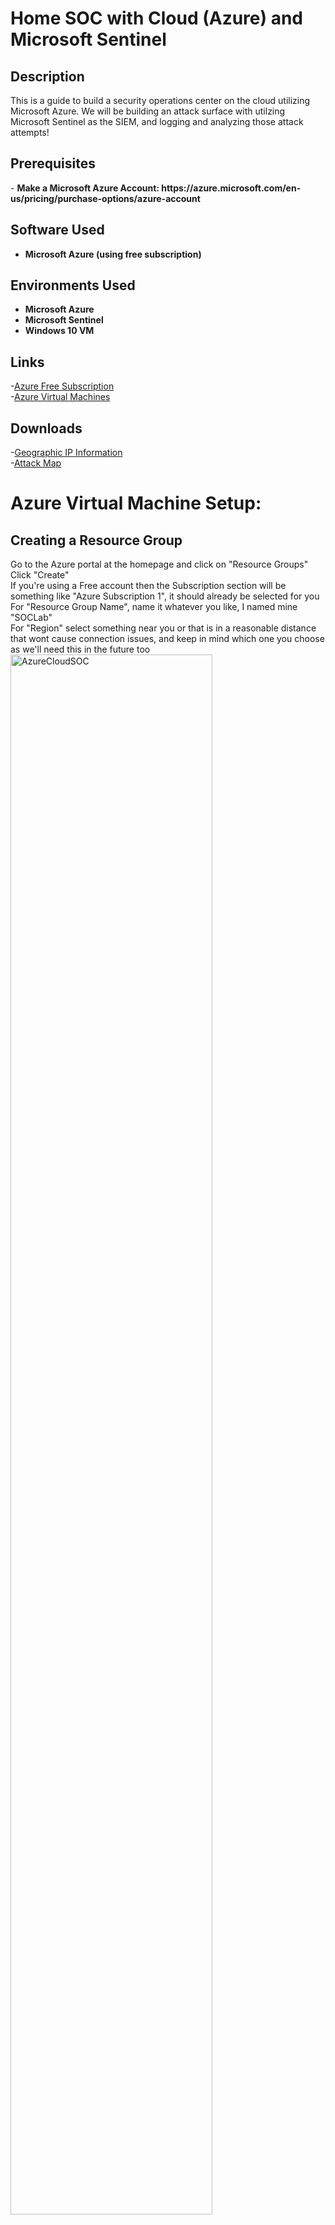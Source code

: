 <h1>Home SOC with Cloud (Azure) and Microsoft Sentinel</h1>


<h2>Description</h2>
This is a guide to build a security operations center on the cloud utilizing Microsoft Azure. We will be building an attack surface with utilzing Microsoft Sentinel as the SIEM, and logging and analyzing those attack attempts!
<br />

<h2>Prerequisites</h2>
- <b>Make a Microsoft Azure Account: https://azure.microsoft.com/en-us/pricing/purchase-options/azure-account </b> 

<h2>Software Used</h2>

- <b>Microsoft Azure (using free subscription) </b> 

<h2>Environments Used </h2>

- <b>Microsoft Azure</b>
- <b>Microsoft Sentinel</b>
- <b>Windows 10 VM</b>

<h2>Links</h2>

-[Azure Free Subscription](https://azure.microsoft.com/en-us/pricing/purchase-options/azure-account)
<br/>
-[Azure Virtual Machines](https://portal.azure.com)
<br/>

<h2>Downloads</h2>

-[Geographic IP Information](https://drive.google.com/file/d/13EfjM_4BohrmaxqXZLB5VUBIz2sv9Siz/view?usp=sharing)
<br/>
-[Attack Map](https://drive.google.com/file/d/1ErlVEK5cQjpGyOcu4T02xYy7F31dWuir/view?usp=drive_link)
<br/>





<h1>Azure Virtual Machine Setup:</h1>

<p align="left">

<h2>Creating a Resource Group</h2>

Go to the Azure portal at the homepage and click on "Resource Groups" <br/>
Click "Create" <br/>
If you're using a Free account then the Subscription section will be something like "Azure Subscription 1", it should already be selected for you <br/>
For "Resource Group Name", name it whatever you like, I named mine "SOCLab" <br/>
For "Region" select something near you or that is in a reasonable distance that wont cause connection issues, and keep in mind which one you choose as we'll need this in the future too <br/>
<img src="https://i.imgur.com/oKKF1z5.png" height="80%" width="80%" alt="AzureCloudSOC"/>
<br/>
<br/>

Click the blue "Review + Create" button <br/>
Then click the blue "Create" button <br/>
Refresh the page and you should see your resource group there! <br/>
<em>Note: don't mind the other resource groups you see in my screenshot, those were just for fun, you will only have the one you made</em> <br/>
<img src="https://i.imgur.com/78dmS0D.png" height="80%" width="80%" alt="AzureCloudSOC"/>
<br/>
<br/>

<h2>Creating a Vritual Network</h2>

Now we need to create a virtual network for our VM to connect to once its made <br/>
Navigate back to the home page and click on "Virtual Networks" <br/>
Do the Following: <br/>
<em>For "Subscription", make sure it is set to your correct one, in my case its "Azure Subscription 1" <br/>
For "Resource Group", select the one you made in the previous section, for me it was "SOCLab" <br/>
For "Virtual Network Name", make it any name you want <br/>
For "Region", select the same one you used to make the resource group, mine was US West 2 <br/> </em>
<img src="https://i.imgur.com/IgnjHtg.png" height="80%" width="80%" alt="AzureCloudSOC"/>
<br/>
<br/>

Click the blue "Review + Create" button <br/>
Then click the blue "Create" button <br/>
You should get a depployment page and confirmation it has been deployed, this could take a minute <br/>
<img src="https://i.imgur.com/Uo4W8dc.png" height="80%" width="80%" alt="AzureCloudSOC"/>
<br/>
<br/>

<h2>Creating a Virtual Machine</h2>

It's time to create the virtual machine! <br/>
Navigate back to the home page and click on "Virtual Machines" <br/>
Click "Create" and select the "Virtual Machine" option <br/>
<img src="https://i.imgur.com/5rpizrH.png" height="80%" width="80%" alt="AzureCloudSOC"/>
<br/>
<br/>

Do the Following:
<em>For "Resource Group", select the one you made <br/>
For "Virtual Machine Name", name it whatever you want, I did BlueTeamMachine <br/>
For "Region", select the same one you've been using so far <br/>
For "Zone Options", you can select "Azure-Selected Zone" to let it autopick for you, otherwise you can do "Self-Selected" zone to pick yourself <br/>
You can leave "Security Type" on "Trusted launch Virtual machines" <br/>
<img src="https://i.imgur.com/gft0rYA.png" height="80%" width="80%" alt="AzureCloudSOC"/>
<br/>
<br/>

For "Image" im picking windows 10, to do this click on the dropdown next to image and scroll all the way down to click on "See all images" <br/>
Search for "Windows 10" if you don't see it on the front page <br/>
Select it and choose any of the Gen 2 images <br/>
<img src="https://i.imgur.com/KidmTj7.png" height="80%" width="80%" alt="AzureCloudSOC"/>
<br/>
<br/>

For "Username" and "Password" you can set those to whatever you want <br/>
Make sure "Public Inbound Ports" has the "Allowed Selected Ports" option chosen <br/>
Make sure "Select Inbound Ports" has RDP (Remote Desktop Protocol) 3389 on <br/>
Under "Licensing" check the box </em><br/>
<img src="https://i.imgur.com/3g1yKSm.png" height="80%" width="80%" alt="AzureCloudSOC"/>
<br/>
<br/>

Click "Next" until you get to the "Netowrking section" <br/>
Find the checkbox for "Delete public IP and NIC when VM is deleted" and check it, this will make sure your VM and anything associated with it is completley wiped if you delete it <br/>

<img src="https://i.imgur.com/3g1yKSm.png" height="80%" width="80%" alt="AzureCloudSOC"/>
<br/>
<br/>

Click the blue "Review + Create" button <br/>
Then click the blue "Create" button <br/>
You should get a depployment page and confirmation it has been deployed, this could take a minute <br/>
<img src="https://i.imgur.com/m78nNGU.png" height="80%" width="80%" alt="AzureCloudSOC"/>
<br/>
<br/>

<h2> Creating and Configuring Log Analytics Workspace/h2>

Navigate back to the home page <br/>
Under "Azure Services", click on the arrow that says "More Services" <br/>
In the search bar type in "Log" and select "Log Analytics Workspaces" <br/>
<img src="https://i.imgur.com/yTUhEM6.png" height="80%" width="80%" alt="AzureCloudSOC"/>
<br/>
<br/>

Click "Create" <br/>
Do the following: <br/>
<em>For "Resource Group", select the one you've been using so far <br/>
For "Name", name it whatever you want <br/>
For "Region", select the region you've been using so far </em><br/>
<img src="https://i.imgur.com/jrGo9pj.png" height="80%" width="80%" alt="AzureCloudSOC"/>
<br/>
<br/>

Click the blue "Review + Create" button <br/>
Then click the blue "Create" button <br/>
<img src="https://i.imgur.com/jT6AM6E.png" height="80%" width="80%" alt="AzureCloudSOC"/>
<br/>
<br/>

Click "Go to resource" <br/>
On the lefthand side open up the "classic" dropdown and select "Virtual machines (deprecated)" <br/>
You should see your virtual machine, but it says not connected <br/>
<img src="https://i.imgur.com/8tfSKf1.png" height="80%" width="80%" alt="AzureCloudSOC"/>
<br/>
<br/>

To connect your VM to the Log Analystics workspace, on the current page click on the machine name
At the top click on "Connect" <br/>
It should begin connecting, this may take a minute <br/>
<img src="https://i.imgur.com/Dw9RGhm.png" height="80%" width="80%" alt="AzureCloudSOC"/>
<br/>
<br/>

Navigate back to the homepage of the Log Analytics Workspace <br/>
On the left side click on "Logs" <br/>
Here we'll want to check if the Workspace is detecting the virtual machine <br/>
Close out of the window they give you <br/>
On the right side where it says "Simple Mode", click on it and select "KQL Mode" <br/>
Type in the command "Heartbeat" and click run <br/>
<img src="https://i.imgur.com/KlVnNT7.png" height="80%" width="80%" alt="AzureCloudSOC"/>
<br/>
<br/>

There should be some output, this shows its connected <br/>


<h2>Connecting to the Virtual Machine</h2>

<h2>Configuring Microsoft Sentinel</h2>



  
</p>
